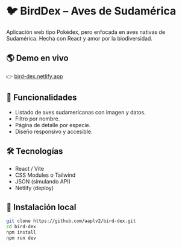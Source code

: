 # 🐦 BirdDex – Aves de Sudamérica

Aplicación web tipo Pokédex, pero enfocada en aves nativas de Sudamérica. Hecha con React y amor por la biodiversidad.

## 🌎 Demo en vivo

👉 [bird-dex.netlify.app](https://tu-deploy-aqui)

## 🧠 Funcionalidades

- Listado de aves sudamericanas con imagen y datos.
- Filtro por nombre.
- Página de detalle por especie.
- Diseño responsivo y accesible.

## 🛠 Tecnologías

- React / Vite
- CSS Modules o Tailwind
- JSON (simulando API)
- Netlify (deploy)

## 🧪 Instalación local

```bash
git clone https://github.com/aaplv2/bird-dex.git
cd bird-dex
npm install
npm run dev
